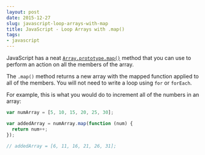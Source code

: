 ```yaml
---
layout: post
date: 2015-12-27
slug: javascript-loop-arrays-with-map
title: JavaScript - Loop Arrays with .map()
tags:
- javascript
---
```


JavaScript has a neat [`Array.prototype.map()`](https://developer.mozilla.org/en-US/docs/Web/JavaScript/Reference/Global_Objects/Array/map) method that you can use to perform an action on all the members of the array.

The `.map()` method returns a new array with the mapped function applied to all of the members. You will not need to write a loop using `for` or `forEach`.

For example, this is what you would do to increment all of the numbers in an array:

``` javascript
var numArray = [5, 10, 15, 20, 25, 30];

var addedArray = numArray.map(function (num) {
  return num++;
});

// addedArray = [6, 11, 16, 21, 26, 31];
```
